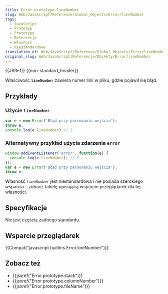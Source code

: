 ```yaml
---
title: Error.prototype.lineNumber
slug: Web/JavaScript/Reference/Global_Objects/Error/lineNumber
tags:
  - JavaScript
  - Prototyp
  - Prototype
  - Referencja
  - Własność
  - niestandardowe
translation_of: Web/JavaScript/Reference/Global_Objects/Error/lineNumber
original_slug: Web/JavaScript/Referencje/Obiekty/Error/lineNumber
---
```

{{JSRef}} {{non-standard_header}}

Właściwość **`lineNumber`** zawiera numer linii w pliku, gdzie pojawił się błąd.

## Przykłady

### Użycie `lineNumber`

```js
var e = new Error('Błąd przy parsowaniu wejścia');
throw e;
console.log(e.lineNumber) // 2
```

### Alternatywny przykład użycia zdarzenia `error`

```js
window.addEventListener('error', function(e) {
  console.log(e.lineNumber); // 5
});
var e = new Error('Błąd przy parsowaniu wejścia');
throw e;
```

Własność `lineNumber` jest niestandardowa i nie posiada szerokiego wsparcia – zobacz tabelę opisującą wsparcie przeglądarek dla tej własności.

## Specyfikacje

Nie jest częścią żadnego standardu.

## Wsparcie przeglądarek

{{Compat("javascript.builtins.Error.lineNumber")}}

## Zobacz też

- {{jsxref("Error.prototype.stack")}}
- {{jsxref("Error.prototype.columnNumber")}}
- {{jsxref("Error.prototype.fileName")}}
